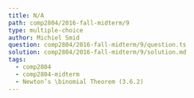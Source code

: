 ```yaml
---
title: N/A
path: comp2804/2016-fall-midterm/9
type: multiple-choice
author: Michiel Smid
question: comp2804/2016-fall-midterm/9/question.ts
solution: comp2804/2016-fall-midterm/9/solution.md
tags:
  - comp2804
  - comp2804-midterm
  - Newton’s \binomial Theorem (3.6.2)
---
```

